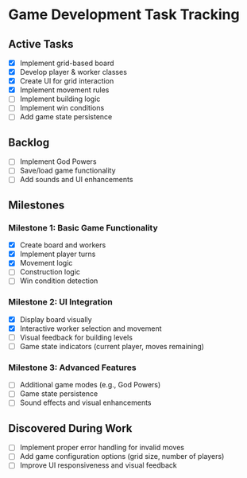 # Game Development Task Tracking

## Active Tasks
- [x] Implement grid-based board
- [x] Develop player & worker classes
- [x] Create UI for grid interaction
- [x] Implement movement rules
- [ ] Implement building logic
- [ ] Implement win conditions
- [ ] Add game state persistence

## Backlog
- [ ] Implement God Powers
- [ ] Save/load game functionality
- [ ] Add sounds and UI enhancements

## Milestones
### Milestone 1: Basic Game Functionality
- [x] Create board and workers
- [x] Implement player turns
- [x] Movement logic
- [ ] Construction logic
- [ ] Win condition detection

### Milestone 2: UI Integration
- [x] Display board visually
- [x] Interactive worker selection and movement
- [ ] Visual feedback for building levels
- [ ] Game state indicators (current player, moves remaining)

### Milestone 3: Advanced Features
- [ ] Additional game modes (e.g., God Powers)
- [ ] Game state persistence
- [ ] Sound effects and visual enhancements

## Discovered During Work
- [ ] Implement proper error handling for invalid moves
- [ ] Add game configuration options (grid size, number of players)
- [ ] Improve UI responsiveness and visual feedback
